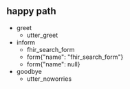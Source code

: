 ## happy path
* greet
  - utter_greet
* inform
  - fhir_search_form
  - form{"name": "fhir_search_form"}
  - form{"name": null}
* goodbye
  - utter_noworries
